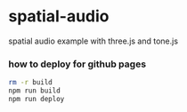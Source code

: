 # spatial-audio
spatial audio example with three.js and tone.js

### how to deploy for github pages
```bash
rm -r build
npm run build
npm run deploy
```